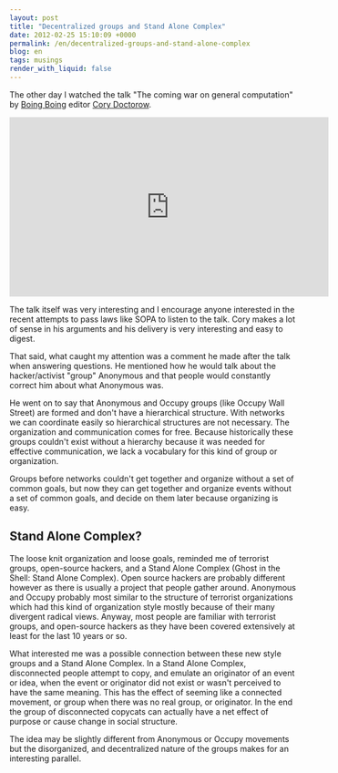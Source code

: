 ```yaml
---
layout: post
title: "Decentralized groups and Stand Alone Complex"
date: 2012-02-25 15:10:09 +0000
permalink: /en/decentralized-groups-and-stand-alone-complex
blog: en
tags: musings
render_with_liquid: false
---
```


The other day I watched the talk "The coming war on general computation" by
[Boing Boing](http://boingboing.net/) editor [Cory
Doctorow](http://boingboing.net/about#cory).

<iframe
    width="560"
    height="315"
    src="https://www.youtube-nocookie.com/embed/HUEvRyemKSg?si=6HK-VFnUMSF8_HAL&amp;start=2736"
    title="YouTube video player"
    frameborder="0"
    allow="accelerometer; autoplay; clipboard-write; encrypted-media; gyroscope; picture-in-picture; web-share"
    referrerpolicy="strict-origin-when-cross-origin"
    allowfullscreen>
</iframe>

The talk itself was very interesting and I encourage anyone interested in the
recent attempts to pass laws like SOPA to listen to the talk. Cory makes a lot
of sense in his arguments and his delivery is very interesting and easy to
digest.

That said, what caught my attention was a comment he made after the talk when
answering questions. He mentioned how he would talk about the hacker/activist
"group" Anonymous and that people would constantly correct him about what
Anonymous was.

He went on to say that Anonymous and Occupy groups (like Occupy Wall Street) are
formed and don't have a hierarchical structure. With networks we can coordinate
easily so hierarchical structures are not necessary. The organization and
communication comes for free. Because historically these groups couldn't exist
without a hierarchy because it was needed for effective communication, we lack a
vocabulary for this kind of group or organization.

Groups before networks couldn't get together and organize without a set of
common goals, but now they can get together and organize events without a set of
common goals, and decide on them later because organizing is easy.

## Stand Alone Complex?

The loose knit organization and loose goals, reminded me of terrorist groups,
open-source hackers, and a Stand Alone Complex (Ghost in the Shell: Stand Alone
Complex). Open source hackers are probably different however as there is usually
a project that people gather around. Anonymous and Occupy probably most similar
to the structure of terrorist organizations which had this kind of organization
style mostly because of their many divergent radical views. Anyway, most people
are familiar with terrorist groups, and open-source hackers as they have been
covered extensively at least for the last 10 years or so.

What interested me was a possible connection between these new style groups and
a Stand Alone Complex. In a Stand Alone Complex, disconnected people attempt to
copy, and emulate an originator of an event or idea, when the event or
originator did not exist or wasn't perceived to have the same meaning. This has
the effect of seeming like a connected movement, or group when there was no real
group, or originator. In the end the group of disconnected copycats can actually
have a net effect of purpose or cause change in social structure.

The idea may be slightly different from Anonymous or Occupy movements but the
disorganized, and decentralized nature of the groups makes for an interesting
parallel.
